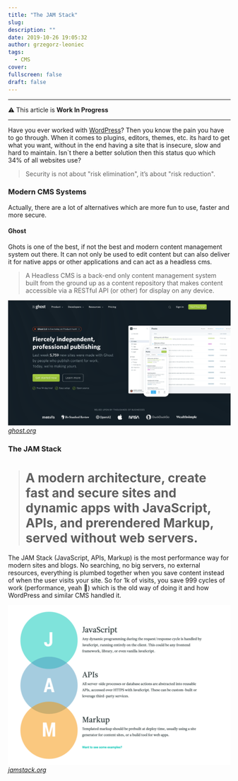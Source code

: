 ```yaml
---
title: "The JAM Stack"
slug:
description: ""
date: 2019-10-26 19:05:32
author: grzegorz-leoniec
tags:
  - CMS
cover:
fullscreen: false
draft: false
---
```


-----------

⚠️ This article is **Work In Progress**

----

Have you ever worked with [WordPress](https://wordpress.com/)? Then you know the pain you have to go through. When it comes to plugins, editors, themes, etc. its hard to get what you want, without in the end having a site that is insecure, slow and hard to maintain. Isn`t there a better solution then this status quo which 34% of all websites use?

> Security is not about "risk elimination", it’s about "risk reduction".

### Modern CMS Systems

Actually, there are a lot of alternatives which are more fun to use, faster and more secure. 

#### Ghost

Ghots is one of the best, if not the best and modern content management system out there. It can not only be used to edit content but can also deliver it for native apps or other applications and can act as a headless cms.

> A Headless CMS is a back-end only content management system built from the ground up as a content  repository that makes content accessible via a RESTful API (or other) for display on any device.

![Bildschirmfoto 2019-10-26 um 19.14.18](../../static/images/posts/ghost.png)
*[ghost.org](https://ghost.org)*

### The JAM Stack

> # A modern architecture, create fast and secure sites and dynamic apps with **J**avaScript, **A**PIs, and prerendered **M**arkup, served without web servers.

The JAM Stack (JavaScript, APIs, Markup) is the most performance way for modern sites and blogs. No searching, no big servers, no external resources, everything is plumbed together when you save content instead of when the user visits your site. So for 1k of visits, you save 999 cycles of work (performance, yeah 🥳) which is the old way of doing it and how WordPress and similar CMS handled it.

![image-20191026192758080](../../static/images/posts/jamstack.png)
*[jamstack.org](https://jamstack.org/)*
